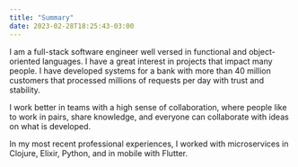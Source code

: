 ```yaml
---
title: "Summary"
date: 2023-02-28T18:25:43-03:00
---
```


I am a full-stack software engineer well versed in functional and object-oriented languages. I have a great interest in projects that impact many people. I have developed systems for a bank with more than 40 million customers that processed millions of requests per day with trust and stability.

I work better in teams with a high sense of collaboration, where people like to work in pairs, share knowledge, and everyone can collaborate with ideas on what is developed.

In my most recent professional experiences, I worked with microservices in Clojure, Elixir, Python, and in mobile with Flutter.